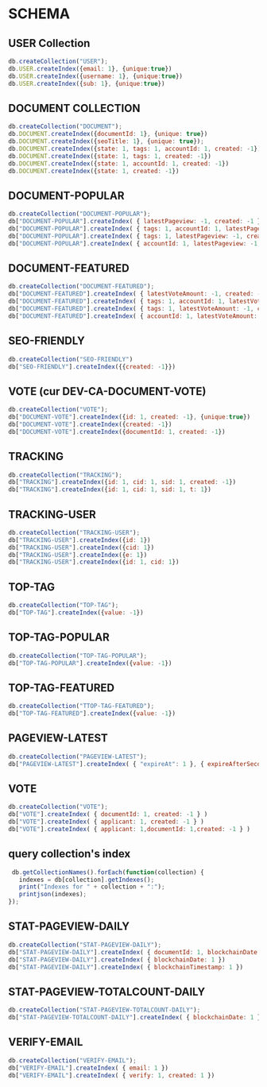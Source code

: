 # SCHEMA

## USER Collection

```javascript
db.createCollection("USER");
db.USER.createIndex({email: 1}, {unique:true})
db.USER.createIndex({username: 1}, {unique:true})
db.USER.createIndex({sub: 1}, {unique:true})
```

## DOCUMENT COLLECTION

```javascript
db.createCollection("DOCUMENT");
db.DOCUMENT.createIndex({documentId: 1}, {unique: true})
db.DOCUMENT.createIndex({seoTitle: 1}, {unique: true});
db.DOCUMENT.createIndex({state: 1, tags: 1, accountId: 1, created: -1})
db.DOCUMENT.createIndex({state: 1, tags: 1, created: -1})
db.DOCUMENT.createIndex({state: 1, accountId: 1, created: -1})
db.DOCUMENT.createIndex({state: 1, created: -1})
```

## DOCUMENT-POPULAR

```javascript
db.createCollection("DOCUMENT-POPULAR");
db["DOCUMENT-POPULAR"].createIndex( { latestPageview: -1, created: -1 })
db["DOCUMENT-POPULAR"].createIndex( { tags: 1, accountId: 1, latestPageview: -1, created: -1 })
db["DOCUMENT-POPULAR"].createIndex( { tags: 1, latestPageview: -1, created: -1 })
db["DOCUMENT-POPULAR"].createIndex( { accountId: 1, latestPageview: -1, created: -1 })
```

## DOCUMENT-FEATURED

```javascript
db.createCollection("DOCUMENT-FEATURED");
db["DOCUMENT-FEATURED"].createIndex( { latestVoteAmount: -1, created: -1 })
db["DOCUMENT-FEATURED"].createIndex( { tags: 1, accountId: 1, latestVoteAmount: -1, created: -1 })
db["DOCUMENT-FEATURED"].createIndex( { tags: 1, latestVoteAmount: -1, created: -1 })
db["DOCUMENT-FEATURED"].createIndex( { accountId: 1, latestVoteAmount: -1, created: -1 })
```

## SEO-FRIENDLY

```javascript
db.createCollection("SEO-FRIENDLY")
db["SEO-FRIENDLY"].createIndex({{created: -1}})
```

## VOTE (cur DEV-CA-DOCUMENT-VOTE)

```javascript
db.createCollection("VOTE");
db["DOCUMENT-VOTE"].createIndex({id: 1, created: -1}, {unique:true})
db["DOCUMENT-VOTE"].createIndex({created: -1})
db["DOCUMENT-VOTE"].createIndex({documentId: 1, created: -1})
```

## TRACKING

```javascript
db.createCollection("TRACKING");
db["TRACKING"].createIndex({id: 1, cid: 1, sid: 1, created: -1})
db["TRACKING"].createIndex({id: 1, cid: 1, sid: 1, t: 1})
```

## TRACKING-USER

```javascript
db.createCollection("TRACKING-USER");
db["TRACKING-USER"].createIndex({id: 1})
db["TRACKING-USER"].createIndex({cid: 1})
db["TRACKING-USER"].createIndex({e: 1})
db["TRACKING-USER"].createIndex({id: 1, cid: 1})
```

## TOP-TAG

```javascript
db.createCollection("TOP-TAG");
db["TOP-TAG"].createIndex({value: -1})
```

## TOP-TAG-POPULAR

```javascript
db.createCollection("TOP-TAG-POPULAR");
db["TOP-TAG-POPULAR"].createIndex({value: -1})
```

## TOP-TAG-FEATURED

```javascript
db.createCollection("TTOP-TAG-FEATURED");
db["TOP-TAG-FEATURED"].createIndex({value: -1})
```

## PAGEVIEW-LATEST

```javascript
db.createCollection("PAGEVIEW-LATEST");
db["PAGEVIEW-LATEST"].createIndex( { "expireAt": 1 }, { expireAfterSeconds: 0 } )
```

## VOTE

```javascript
db.createCollection("VOTE");
db["VOTE"].createIndex( { documentId: 1, created: -1 } )
db["VOTE"].createIndex( { applicant: 1, created: -1 } )
db["VOTE"].createIndex( { applicant: 1,documentId: 1,created: -1 } )
```

## query collection's index

```javascript
 db.getCollectionNames().forEach(function(collection) {
   indexes = db[collection].getIndexes();
   print("Indexes for " + collection + ":");
   printjson(indexes);
});
```

## STAT-PAGEVIEW-DAILY

```javascript
db.createCollection("STAT-PAGEVIEW-DAILY");
db["STAT-PAGEVIEW-DAILY"].createIndex( { documentId: 1, blockchainDate: 1 })
db["STAT-PAGEVIEW-DAILY"].createIndex( { blockchainDate: 1 })
db["STAT-PAGEVIEW-DAILY"].createIndex( { blockchainTimestamp: 1 })

```

## STAT-PAGEVIEW-TOTALCOUNT-DAILY

```javascript
db.createCollection("STAT-PAGEVIEW-TOTALCOUNT-DAILY");
db["STAT-PAGEVIEW-TOTALCOUNT-DAILY"].createIndex( { blockchainDate: 1 })

```

## VERIFY-EMAIL

```javascript
db.createCollection("VERIFY-EMAIL");
db["VERIFY-EMAIL"].createIndex( { email: 1 })
db["VERIFY-EMAIL"].createIndex( { verify: 1, created: 1 })

```